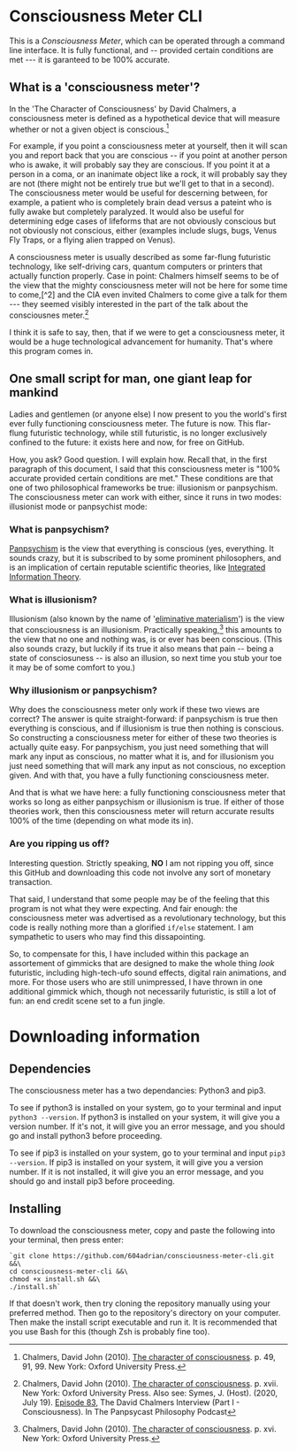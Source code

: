 # Consciousness Meter CLI
This is a _Consciousness Meter_, which can be operated through a command line interface. It is fully functional, and -- provided certain conditions are met --- it is garanteed to be 100% accurate.

## What is a 'consciousness meter'?
In the 'The Character of Consciousness' by David Chalmers, a consciousness meter is defined as a hypothetical device that will measure whether or not a given object is conscious.[^1]

For example, if you point a consciousness meter at yourself, then it will scan you and report back that you are conscious -- if you point at another person who is awake, it will probably say they are conscious. If you point it at a person in a coma, or an inanimate object like a rock, it will probably say they are not (there might not be entirely true but we'll get to that in a second). The consciousness meter would be useful for descerning between, for example, a patient who is completely brain dead versus a pateint who is fully awake but completely paralyzed. It would also be useful for determining edge cases of lifeforms that are not obviously conscious but not obviously not conscious, either (examples include slugs, bugs, Venus Fly Traps, or a flying alien trapped on Venus).

A consciousness meter is usually described as some far-flung futuristic technology, like self-driving cars, quantum computers or printers that actually function properly. Case in point: Chalmers himself seems to be of the view that the mighty consciousness meter will not be here for some time to come,[^2] and the CIA even invited Chalmers to come give a talk for them --- they seemed visibly interested in the part of the talk about the consciousnes meter.[^3]

I think it is safe to say, then, that if we were to get a consciousness meter, it would be a huge technological advancement for humanity. That's where this program comes in.


## One small script for man, one giant leap for mankind
Ladies and gentlemen (or anyone else) I now present to you the world's first ever fully functioning consciousness meter. The future is now. This flar-flung futuristic technology, while still futuristic, is no longer exclusively confined to the future: it exists here and now, for free on GitHub.

How, you ask? Good question. I will explain how. Recall that, in the first paragraph of this document, I said that this consciousness meter is "100% accurate provided certain conditions are met." These conditions are that one of two philosophical frameworks be true: illusionism or panpsychism. The consciousness meter can work with either, since it runs in two modes: illusionist mode or panpsychist mode:


### What is panpsychism?
[Panpsychism](https://plato.stanford.edu/entries/panpsychism/) is the view that everything is conscious (yes, everything. It sounds crazy, but it is subscribed to by some prominent philosophers, and is an implication of certain reputable scientific theories, like [Integrated Information Theory](https://en.wikipedia.org/wiki/Integrated_information_theory).


### What is illusionism?
Illusionism (also known by the name of '[eliminative materialism](https://plato.stanford.edu/entries/materialism-eiminative/)') is the view that consciousness is an illusionism. Practically speaking,[^4] this amounts to the view that no one and nothing was, is or ever has been conscious. (This also sounds crazy, but luckily if its true it also means that pain -- being a state of consciosuness -- is also an illusion, so next time you stub your toe it may be of some comfort to you.)


### Why illusionism or panpsychism? 
Why does the consciousness meter only work if these two views are correct? The answer is quite straight-forward: if panpsychism is true then everything is conscious, and if illusionism is true then nothing is conscious. So constructing a consciousness meter for either of these two theories is actually quite easy. For panpsychism, you just need something that will mark any input as conscious, no matter what it is, and for illusionism you just need something that will mark any input as not conscious, no exception given. And with that, you have a fully functioning consciousness meter.

And that is what we have here: a fully functioning consciousness meter that works so long as either panpsychism or illusionism is true. If either of those theories work, then this consciousness meter will return accurate results 100% of the time (depending on what mode its in).


### Are you ripping us off?
Interesting question. Strictly speaking, __NO__ I am not ripping you off, since this GitHub and downloading this code not involve any sort of monetary transaction.

That said, I understand that some people may be of the feeling that this program is not what they were expecting. And fair enough: the consciousness meter was advertised as a revolutionary technology, but this code is really nothing more than a glorified  `if/else` statement. I am sympathetic to users who may find this dissapointing.

 So, to compensate for this, I have included within this package an assortement of gimmicks that are designed to make the whole thing _look_ futuristic, including high-tech-ufo sound effects, digital rain animations, and more. For those users who are still unimpressed, I have thrown in one additional gimmick which, though not necessarily futuristic, is still a lot of fun: an end credit scene set to a fun jingle.


# Downloading information

## Dependencies
The consciousness meter has a two dependancies: Python3 and pip3.

To see if python3 is installed on your system, go to your terminal and input `python3 --version`. If python3 is installed on your system, it will give you a version number. If it's not, it will give you an error message, and you should go and install python3 before proceeding.

To see if pip3 is installed on your system, go to your terminal and input `pip3 --version`. If pip3 is installed on your system, it will give you a version number. If it is not installed, it will give you an error message, and you should go and install pip3 before proceeding.

## Installing
To download the consciousness meter, copy and paste the following into your terminal, then press enter:

    `git clone https://github.com/604adrian/consciousness-meter-cli.git &&\
    cd consciousness-meter-cli &&\
    chmod +x install.sh &&\
    ./install.sh`

If that doesn't work, then try cloning the repository manually using your preferred method. Then go to the repository's directory on your computer. Then make the install script executable and run it. It is recommended that you use Bash for this (though Zsh is probably fine too).





[^1]: Chalmers, David John (2010). [The character of consciousness](https://philpapers.org/rec/CHATCO-14). p. 49, 91, 99. New York: Oxford University Press.
[^4]: Chalmers, David John (2010). [The character of consciousness](https://philpapers.org/rec/CHATCO-14). p. xvi. New York: Oxford University Press.
[^3]: Chalmers, David John (2010). [The character of consciousness](https://philpapers.org/rec/CHATCO-14). p. xvii. New York: Oxford University Press.
Also see: Symes, J. (Host). (2020, July 19). [Episode 83](https://thepanpsycast.com/panpsycast2/episode83-1), The David Chalmers Interview (Part I - Consciousness). In The Panpsycast Philosophy Podcast
[^4]: Okay maybe they wouldn't say that _literally everything_ is consciousness --- many panpsychists might have reservations about abstract or higher-order objects like, for example, the nation of Canada. Strictly speaking then this BASH script doesn't work for just any panpsychist, but only the super-duper-hardcore panpsychists. But these subtleties are no fun so I am just going to pretend that they don't exist for now.
[^5]: If we want to get pedantic, would could argue that it's _technically_ possible for both illusionism to be true and for some things to be conscious (something kinda, sorta not-really but maybe similar is arguably going on [here](https://philpapers.org/rec/ROEDPM)). But this would mean that consciousness just so happens to exist, even though we are mistaken about it existing in ourselves. But that doesn't make much sense, does it? So we can safely shelve this possibility and never think about it again.
